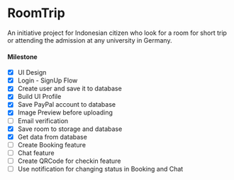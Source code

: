# RoomTrip

An initiative project for Indonesian citizen who look for 
a room for short trip or attending the admission 
at any university in Germany.

#### Milestone
- [x] UI Design
- [x] Login - SignUp Flow
- [x] Create user and save it to database
- [x] Build UI Profile
- [x] Save PayPal account to database
- [x] Image Preview before uploading
- [ ] Email verification
- [x] Save room to storage and database
- [x] Get data from database
- [ ] Create Booking feature
- [ ] Chat feature
- [ ] Create QRCode for checkin feature
- [ ] Use notification for changing status in Booking and Chat

